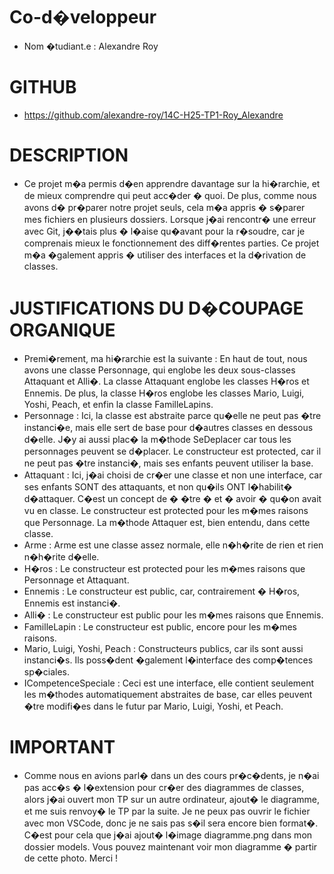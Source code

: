 # Co-d�veloppeur
* Nom �tudiant.e : Alexandre Roy
# GITHUB
* https://github.com/alexandre-roy/14C-H25-TP1-Roy_Alexandre
# DESCRIPTION
* Ce projet m�a permis d�en apprendre davantage sur la hi�rarchie, et de mieux comprendre qui peut acc�der � quoi. De plus, comme nous avons d� pr�parer notre projet seuls, cela m�a appris � s�parer mes fichiers en plusieurs dossiers. Lorsque j�ai rencontr� une erreur avec Git, j��tais plus � l�aise qu�avant pour la r�soudre, car je comprenais mieux le fonctionnement des diff�rentes parties. Ce projet m�a �galement appris � utiliser des interfaces et la d�rivation de classes.
# JUSTIFICATIONS DU D�COUPAGE ORGANIQUE
* Premi�rement, ma hi�rarchie est la suivante : En haut de tout, nous avons une classe Personnage, qui englobe les deux sous-classes Attaquant et Alli�. La classe Attaquant englobe les classes H�ros et Ennemis. De plus, la classe H�ros englobe les classes Mario, Luigi, Yoshi, Peach, et enfin la classe FamilleLapins.
* Personnage : Ici, la classe est abstraite parce qu�elle ne peut pas �tre instanci�e, mais elle sert de base pour d�autres classes en dessous d�elle. J�y ai aussi plac� la m�thode SeDeplacer car tous les personnages peuvent se d�placer. Le constructeur est protected, car il ne peut pas �tre instanci�, mais ses enfants peuvent utiliser la base.
* Attaquant : Ici, j�ai choisi de cr�er une classe et non une interface, car ses enfants SONT des attaquants, et non qu�ils ONT l�habilit� d�attaquer. C�est un concept de � �tre � et � avoir � qu�on avait vu en classe. Le constructeur est protected pour les m�mes raisons que Personnage. La m�thode Attaquer est, bien entendu, dans cette classe.
* Arme : Arme est une classe assez normale, elle n�h�rite de rien et rien n�h�rite d�elle.
* H�ros : Le constructeur est protected pour les m�mes raisons que Personnage et Attaquant.
* Ennemis : Le constructeur est public, car, contrairement � H�ros, Ennemis est instanci�.
* Alli� : Le constructeur est public pour les m�mes raisons que Ennemis.
* FamilleLapin : Le constructeur est public, encore pour les m�mes raisons.
* Mario, Luigi, Yoshi, Peach : Constructeurs publics, car ils sont aussi instanci�s. Ils poss�dent �galement l�interface des comp�tences sp�ciales.
* ICompetenceSpeciale : Ceci est une interface, elle contient seulement les m�thodes automatiquement abstraites de base, car elles peuvent �tre modifi�es dans le futur par Mario, Luigi, Yoshi, et Peach.
# IMPORTANT
* Comme nous en avions parl� dans un des cours pr�c�dents, je n�ai pas acc�s � l�extension pour cr�er des diagrammes de classes, alors j�ai ouvert mon TP sur un autre ordinateur, ajout� le diagramme, et me suis renvoy� le TP par la suite. Je ne peux pas ouvrir le fichier avec mon VSCode, donc je ne sais pas s�il sera encore bien format�. C�est pour cela que j�ai ajout� l�image diagramme.png dans mon dossier models. Vous pouvez maintenant voir mon diagramme � partir de cette photo. Merci !

